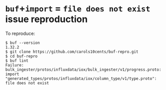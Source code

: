 # `buf`+`import` = `file does not exist` issue reproduction

To reproduce:

```console
$ buf --version
1.32.2
$ git clone https://github.com/carols10cents/buf-repro.git
$ cd buf-repro
$ buf lint
Failure: bulk_ingester/protos/influxdata/iox/bulk_ingester/v1/progress.proto: import "generated_types/protos/influxdata/iox/column_type/v1/type.proto": file does not exist
```